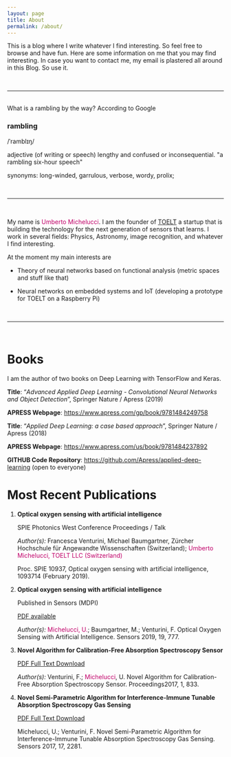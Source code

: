 ```yaml
---
layout: page
title: About
permalink: /about/
---
```


This is a blog where I write whatever I find interesting. So feel free to browse
and have fun. Here are some information on me that you may find interesting.
In case you want to contact me, my email is plastered all around in this Blog.
So use it.

<br/>

----
<br/>   
What is a rambling by the way? According to Google

### rambling

/ˈramblɪŋ/

adjective
(of writing or speech) lengthy and confused or inconsequential.
"a rambling six-hour speech"

synonyms:	long-winded, garrulous, verbose, wordy, prolix;

<br/>

----

<br/>

My name is <span style="color:rgb(192,0,105)">Umberto Michelucci</span>. I am the founder of
[TOELT](http://toelt.ai) a startup that
is building the technology for the next generation of sensors that learns.
I work in several fields: Physics, Astronomy, image recognition, and whatever
I find interesting.

At the moment my main interests are

- Theory of neural networks based on functional analysis
(metric spaces and stuff like that)

- Neural networks on embedded systems and IoT
(developing a prototype for TOELT on a Raspberry Pi)

<br/>

----

<br/>

# Books

I am the author of two books on Deep Learning with TensorFlow and Keras.

__Title__: “_Advanced Applied Deep Learning -
Convolutional Neural Networks and Object Detection_”, Springer Nature / Apress (2019)

__APRESS Webpage__: https://www.apress.com/gp/book/9781484249758


__Title__: “_Applied Deep Learning: a case based approach_”, Springer Nature / Apress (2018)

__APRESS Webpage__: https://www.apress.com/us/book/9781484237892

__GITHUB Code Repository__: https://github.com/Apress/applied-deep-learning (open to everyone)




# Most Recent Publications

1. **Optical oxygen sensing with artificial intelligence**

   SPIE Photonics West Conference Proceedings / Talk

   *Author(s):* Francesca Venturini, Michael Baumgartner, Zürcher Hochschule für Angewandte Wissenschaften (Switzerland);
<span style="color:rgb(192,0,105)">Umberto Michelucci, TOELT LLC (Switzerland)</span>

   Proc. SPIE 10937, Optical oxygen sensing with artificial intelligence, 1093714 (February 2019).

2. **Optical oxygen sensing with artificial intelligence**

   Published in Sensors (MDPI)

   [PDF available](https://www.mdpi.com/1424-8220/19/4/777/pdf)

   *Author(s):* <span style="color:rgb(192,0,105)">Michelucci, U.</span>; Baumgartner, M.; Venturini, F. Optical Oxygen Sensing with Artificial Intelligence. Sensors 2019, 19, 777.

3. **Novel Algorithm for Calibration-Free Absorption Spectroscopy Sensor**

   [PDF Full Text Download](https://www.mdpi.com/2504-3900/1/8/833/pdf)

   *Author(s):* Venturini, F.; <span style="color:rgb(192,0,105)">Michelucci</span>,
   U. Novel Algorithm for Calibration-Free Absorption Spectroscopy Sensor. Proceedings2017, 1, 833.

4. **Novel Semi-Parametric Algorithm for Interference-Immune Tunable Absorption Spectroscopy Gas Sensing**

   [PDF Full Text Download](https://www.mdpi.com/1424-8220/17/10/2281/pdf)

   Michelucci, U.; Venturini, F. Novel Semi-Parametric Algorithm for Interference-Immune Tunable Absorption Spectroscopy Gas Sensing. Sensors 2017, 17, 2281.
